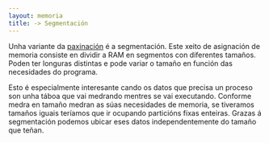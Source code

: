 ```yaml
---
layout: memoria
title: -> Segmentación
---
```



Unha variante da [paxinación]({{site.url}}/som/25paxinar) é a segmentación. Este xeito de asignación de memoria consiste en dividir a RAM en segmentos con diferentes tamaños. Poden ter longuras distintas e pode variar o tamaño en función das necesidades do programa.

Esto é especialmente interesante cando os datos que precisa un proceso son unha táboa que vai medrando mentres se vai executando. Conforme medra en tamaño medran as súas necesidades de memoria, se tiveramos tamaños iguais teríamos que ir ocupando particións fixas enteiras. Grazas á segmentación podemos ubicar eses datos independentemente do tamaño que teñan.

